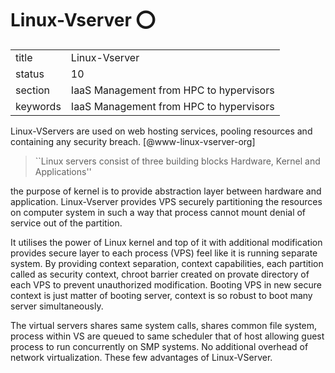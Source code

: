 # Linux-Vserver :o:


|          |                                         |
| -------- | --------------------------------------- |
| title    | Linux-Vserver                           | 
| status   | 10                                      |
| section  | IaaS Management from HPC to hypervisors |
| keywords | IaaS Management from HPC to hypervisors |



Linux-VServers are used on web hosting services, pooling resources and
containing any security breach. [@www-linux-vserver-org]

> ``Linux servers consist of three building blocks Hardware, Kernel
> and Applications''

the purpose of kernel is to provide abstraction layer
between hardware and application. Linux-Vserver provides VPS securely
partitioning the resources on computer system in such a way that
process cannot mount denial of service out of the partition.
     
It utilises the power of Linux kernel and top of it with additional
modification provides secure layer to each process (VPS) feel like it
is running separate system.  By providing context separation, context
capabilities, each partition called as security context, chroot
barrier created on provate directory of each VPS to prevent
unauthorized modification. Booting VPS in new secure context is just
matter of booting server, context is so robust to boot many server
simultaneously.
     
The virtual servers shares same system calls, shares common file
system, process within VS are queued to same scheduler that of host
allowing guest process to run concurrently on SMP systems. No
additional overhead of network virtualization.  These few advantages
of Linux-VServer.

